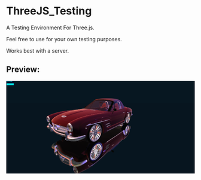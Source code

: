 # ThreeJS_Testing
A Testing Environment For Three.js.

Feel free to use for your own testing purposes.

Works best with a server.

Preview:
-------
![alttext](https://github.com/amiller2028/ThreeJS_Testing/blob/master/images/demo.PNG "Preview")

